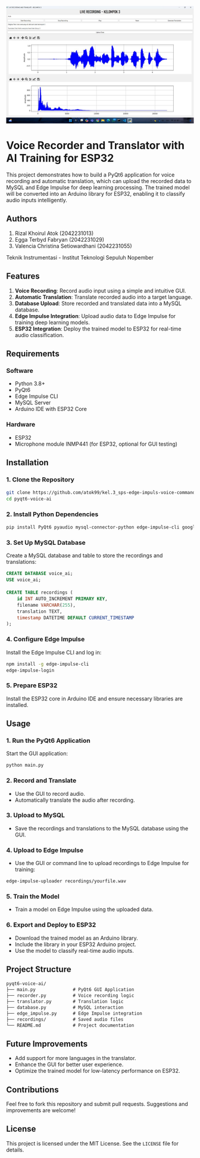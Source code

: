 ![alt text](https://github.com/atok99/kel.3_sps-edge-impuls-voice-command/blob/main/GUI.jpg?raw=true)
# Voice Recorder and Translator with AI Training for ESP32

This project demonstrates how to build a PyQt6 application for voice recording and automatic translation, which can upload the recorded data to MySQL and Edge Impulse for deep learning processing. The trained model will be converted into an Arduino library for ESP32, enabling it to classify audio inputs intelligently.

## Authors
1. Rizal Khoirul Atok (2042231013)
2. Egga Terbyd Fabryan (2042231029)
3. Valencia Christina Setiowardhani (2042231055)

Teknik Instrumentasi - Institut Teknologi Sepuluh Nopember

## Features

1. **Voice Recording**: Record audio input using a simple and intuitive GUI.
2. **Automatic Translation**: Translate recorded audio into a target language.
3. **Database Upload**: Store recorded and translated data into a MySQL database.
4. **Edge Impulse Integration**: Upload audio data to Edge Impulse for training deep learning models.
5. **ESP32 Integration**: Deploy the trained model to ESP32 for real-time audio classification.

## Requirements

### Software
- Python 3.8+
- PyQt6
- Edge Impulse CLI
- MySQL Server
- Arduino IDE with ESP32 Core

### Hardware
- ESP32
- Microphone module INMP441 (for ESP32, optional for GUI testing)

## Installation

### 1. Clone the Repository
```bash
git clone https://github.com/atok99/kel.3_sps-edge-impuls-voice-command
cd pyqt6-voice-ai
```

### 2. Install Python Dependencies
```bash
pip install PyQt6 pyaudio mysql-connector-python edge-impulse-cli googletrans==4.0.0-rc1
```

### 3. Set Up MySQL Database
Create a MySQL database and table to store the recordings and translations:
```sql
CREATE DATABASE voice_ai;
USE voice_ai;

CREATE TABLE recordings (
    id INT AUTO_INCREMENT PRIMARY KEY,
    filename VARCHAR(255),
    translation TEXT,
    timestamp DATETIME DEFAULT CURRENT_TIMESTAMP
);
```

### 4. Configure Edge Impulse
Install the Edge Impulse CLI and log in:
```bash
npm install -g edge-impulse-cli
edge-impulse-login
```

### 5. Prepare ESP32
Install the ESP32 core in Arduino IDE and ensure necessary libraries are installed.

## Usage

### 1. Run the PyQt6 Application
Start the GUI application:
```bash
python main.py
```

### 2. Record and Translate
- Use the GUI to record audio.
- Automatically translate the audio after recording.

### 3. Upload to MySQL
- Save the recordings and translations to the MySQL database using the GUI.

### 4. Upload to Edge Impulse
- Use the GUI or command line to upload recordings to Edge Impulse for training:
```bash
edge-impulse-uploader recordings/yourfile.wav
```

### 5. Train the Model
- Train a model on Edge Impulse using the uploaded data.

### 6. Export and Deploy to ESP32
- Download the trained model as an Arduino library.
- Include the library in your ESP32 Arduino project.
- Use the model to classify real-time audio inputs.

## Project Structure
```
pyqt6-voice-ai/
├── main.py              # PyQt6 GUI Application
├── recorder.py          # Voice recording logic
├── translator.py        # Translation logic
├── database.py          # MySQL interaction
├── edge_impulse.py      # Edge Impulse integration
├── recordings/          # Saved audio files
└── README.md            # Project documentation
```

## Future Improvements
- Add support for more languages in the translator.
- Enhance the GUI for better user experience.
- Optimize the trained model for low-latency performance on ESP32.

## Contributions
Feel free to fork this repository and submit pull requests. Suggestions and improvements are welcome!

## License
This project is licensed under the MIT License. See the `LICENSE` file for details.
